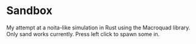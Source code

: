 # Sandbox

My attempt at a noita-like simulation in Rust using the Macroquad library.
Only sand works currently. Press left click to spawn some in.